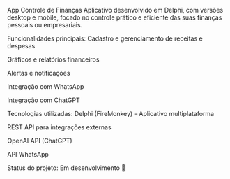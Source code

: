 App Controle de Finanças
Aplicativo desenvolvido em Delphi, com versões desktop e mobile, focado no controle prático e eficiente das suas finanças pessoais ou empresariais.

Funcionalidades principais:
Cadastro e gerenciamento de receitas e despesas

Gráficos e relatórios financeiros

Alertas e notificações

Integração com WhatsApp

Integração com ChatGPT

Tecnologias utilizadas:
Delphi (FireMonkey) – Aplicativo multiplataforma

REST API para integrações externas

OpenAI API (ChatGPT)

API WhatsApp

Status do projeto:
Em desenvolvimento 🚧
